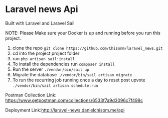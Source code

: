 # Laravel news Api
Built with Laravel and Laravel Sail

NOTE: Please Make sure your Docker is up and running before you run this project.

1. clone the repo `git clone https://github.com/Chisonm/laravel_news.git`
2. cd into the project project folder
3. run `php artisan sail:install`
4. To install the dependencies run `composer install`
5. Run the server `./vendor/bin/sail up`
6. Migrate the database `./vendor/bin/sail artisan migrate`
7. To run the recurring job running once a day to reset post upvote `./vendor/bin/sail artisan schedule:run`


Postman Collection Link: https://www.getpostman.com/collections/6533f7a9d3096c7f498c

Deployment Link:http://laravel-news.danielchisom.me/api

